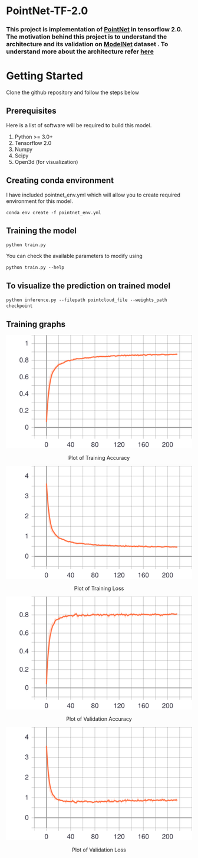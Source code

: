 # PointNet-TF-2.0
### This project is implementation of [PointNet](https://arxiv.org/abs/1612.00593) in tensorflow 2.0. The motivation behind this project is to understand the architecture and its validation on [ModelNet](https://modelnet.cs.princeton.edu/) dataset . To understand more about the architecture refer [here](./docs/pointnet_blog.md)

# Getting Started 
Clone the github repository and follow the steps below 
## Prerequisites
Here is a list of software will be required to build this model.
1. Python >= 3.0+
2. Tensorflow 2.0
3. Numpy
4. Scipy
5. Open3d (for visualization)

## Creating conda environment
I have included pointnet_env.yml which will allow you to create required environment for this model.

```
conda env create -f pointnet_env.yml
```
## Training the model
```
python train.py
```

You can check the available parameters to modify using

```
python train.py --help
```

## To visualize the prediction on trained model 

```
python inference.py --filepath pointcloud_file --weights_path checkpoint 
```

## Training graphs

<div align="center">
  <p> <img src="./docs/training_accuracy .svg"> </p>
  <p> Plot of Training Accuracy </p>
</div>


<div align="center">
  <p> <img src="./docs/training_loss.svg"> </p>
  <p> Plot of Training Loss </p>
</div>


<div align="center">
  <p> <img src="./docs/validation_accuracy .svg"> </p>
  <p> Plot of Validation Accuracy </p>
</div>


<div align="center">
  <p> <img src="./docs/validation_loss.svg"> </p>
  <p> Plot of Validation Loss </p>
</div>


